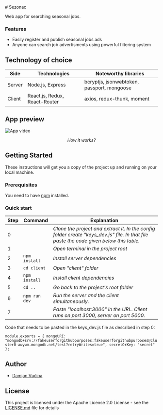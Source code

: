 ﻿﻿# Sezonac

Web app for searching seasonal jobs.

### Features

- Easily register and publish seasonal jobs ads
- Anyone can search job advertisments using powerful filtering system

## Technology of choice

| Side   | Technologies                  | Noteworthy libraries                       |
| ------ | ----------------------------- | ------------------------------------------ |
| Server | Node.js, Express              | bcryptjs, jsonwebtoken, passport, mongoose |
| Client | React.js, Redux, React-Router | axios, redux-thunk, moment                 |

## App preview

![App video](https://github.com/damjanvucina/sezonac/blob/master/preview.gif)

<p align="center"><em>How it works?</em></p>

## Getting Started

These instructions will get you a copy of the project up and running on your local machine.

### Prerequisites

You need to have [npm](https://www.npmjs.com/get-npm "Click here to install npm. ") installed.

### Quick start


Step | Command | Explanation
--- | --- | ---
0 |      | *Clone the project and extract it. In the config folder create "keys_dev.js" file. In that file paste the code given below this table.*
1 |      | *Open terminal in the project root*
2 | `npm install` | *Install server dependencies*
3 | `cd client` | *Open "client" folder*
4 | `npm install` | *Install client dependencies*
5 | `cd ..` | *Go back to the project's root folder*
6 | `npm run dev` | *Run the server and the client simultaneously.*
7 |      | *Paste "localhost:3000" in the URL. Client runs on port 3000, server on port 5000.*

Code that needs to be pasted in the keys_dev.js file as described in step 0:

`module.exports = {
    mongoURI:
        "mongodb+srv://fakeuserforgithubpurposes:fakeuserforgithubpurposes@cluster0-awywm.mongodb.net/test?retryWrites=true",
    secretOrKey: "secret"
};`

## Author

- [Damjan Vučina](https://github.com/damjanvucina)

## License

This project is licensed under the Apache License 2.0 License - see the [LICENSE.md](https://github.com/damjanvucina/bsc-thesis/blob/master/LICENSE) file for details
